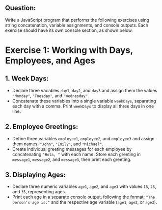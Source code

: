 ## Question:
Write a JavaScript program that performs the following exercises using string concatenation, variable assignments, and console outputs. Each exercise should have its own console section, as shown below.

# Exercise 1: Working with Days, Employees, and Ages

## 1.  Week Days:
- Declare three variables `day1`, `day2`, and `day3` and assign them the values `"Monday"`, `"Tuesday"`, and `"Wednesday"`.
- Concatenate these variables into a single variable `weekDays`, separating each day with a comma. Print `weekDays` to display all three days in one line.

## 2. Employee Greetings:
- Define three variables `employee1`, `employee2`, and `employee3` and assign them names: `"John"`, `"Emily"`, and `"Michael"`.
- Create individual greeting messages for each employee by concatenating `"Hola, "` with each name. Store each greeting in `message1`, `message2`, and `message3`, then print each greeting.

## 3. Displaying Ages:
- Declare three numeric variables `age1`, `age2`, and `age3` with values `15`, `25`, and `35`, representing ages.
- Print each age in a separate console output, following the format: `"The person's age is:"` and the respective age variable (`age1`, `age2`, or `age3`).
